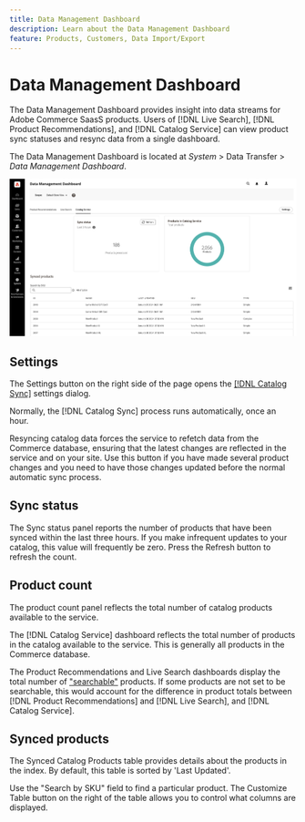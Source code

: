 ```yaml
---
title: Data Management Dashboard
description: Learn about the Data Management Dashboard
feature: Products, Customers, Data Import/Export
---
```

# Data Management Dashboard

The Data Management Dashboard provides insight into data streams for Adobe Commerce SaasS products. Users of [!DNL Live Search], [!DNL Product Recommendations], and [!DNL Catalog Service] can view product sync statuses and resync data from a single dashboard.

The Data Management Dashboard is located at *System* > Data Transfer > *Data Management Dashboard*.

![Data Management Dashboard](assets/data-management-dashboard.png)

## Settings

The Settings button on the right side of the page opens the [[!DNL Catalog Sync]](https://experienceleague.adobe.com/docs/commerce-merchant-services/user-guides/data-services/catalog-sync.html) settings dialog.

Normally, the [!DNL Catalog Sync] process runs automatically, once an hour.

Resyncing catalog data forces the service to refetch data from the Commerce database, ensuring that the latest changes are reflected in the service and on your site. Use this button if you have made several product changes and you need to have those changes updated before the normal automatic sync process. 

## Sync status

The Sync status panel reports the number of products that have been synced within the last three hours. If you make infrequent updates to your catalog, this value will frequently be zero. Press the Refresh button to refresh the count.

## Product count

The product count panel reflects the total number of catalog products available to the service.

The [!DNL Catalog Service] dashboard reflects the total number of products in the catalog available to the service. This is generally all products in the Commerce database. 

The Product Recommendations and Live Search dashboards display the total number of ["searchable"](https://experienceleague.adobe.com/docs/commerce-admin/catalog/catalog/search/search.html) products. If some products are not set to be searchable, this would account for the difference in product totals between [!DNL Product Recommendations] and [!DNL Live Search], and [!DNL Catalog Service].

## Synced products

The Synced Catalog Products table provides details about the products in the index. By default, this table is sorted by 'Last Updated'.

Use the "Search by SKU" field to find a particular product.
The Customize Table button on the right of the table allows you to control what columns are displayed.
